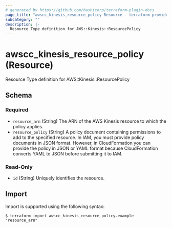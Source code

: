 ```yaml
---
# generated by https://github.com/hashicorp/terraform-plugin-docs
page_title: "awscc_kinesis_resource_policy Resource - terraform-provider-awscc"
subcategory: ""
description: |-
  Resource Type definition for AWS::Kinesis::ResourcePolicy
---
```


# awscc_kinesis_resource_policy (Resource)

Resource Type definition for AWS::Kinesis::ResourcePolicy



<!-- schema generated by tfplugindocs -->
## Schema

### Required

- `resource_arn` (String) The ARN of the AWS Kinesis resource to which the policy applies.
- `resource_policy` (String) A policy document containing permissions to add to the specified resource. In IAM, you must provide policy documents in JSON format. However, in CloudFormation you can provide the policy in JSON or YAML format because CloudFormation converts YAML to JSON before submitting it to IAM.

### Read-Only

- `id` (String) Uniquely identifies the resource.

## Import

Import is supported using the following syntax:

```shell
$ terraform import awscc_kinesis_resource_policy.example "resource_arn"
```
